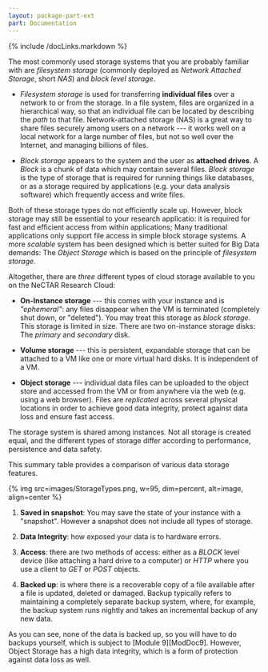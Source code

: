 ```yaml
---
layout: package-part-ext
part: Documentation
---
```

{% include /docLinks.markdown %}

The most commonly used storage systems that you are probably familiar with are *filesystem storage* (commonly deployed as *Network Attached Storage*, short *NAS*) and *block level storage*. 

* *Filesystem storage* is used for transferring **individual files** over a network to or from the storage.
In a file system, files are organized in a hierarchical way, so that an individual file can be located by describing the *path* to that file. 
Network-attached storage (NAS) is a great way to share files securely among users on a network --- it works well on a local network for a large number of files, but not so well over the Internet, and managing billions of files.

* *Block storage* appears to the system and the user as **attached drives**. A *Block* is a chunk of data which may contain several files. 
*Block storage* is the type of storage that is required for running things like databases, or as a storage required by applications (e.g. your data analysis software) which frequently access and write files. 


Both of these storage types do not efficiently scale up. However, block storage may still be essential to your research applicatio: it is required for fast and efficient access from within applications; Many traditional applications only support file access in simple block storage systems.
A more *scalable* system has been designed which is better suited for Big Data demands: The *Object Storage* which is based on the principle of *filesystem storage*.

Altogether, there are *three* different types of cloud storage available to you on the NeCTAR Research Cloud:

* **On-Instance storage** --- this comes with your instance and is *"ephemeral"*: any files disappear when the VM is terminated (completely shut down, or "deleted"). You may treat this storage as *block storage*. This storage is limited in size. There are two on-instance storage disks: The *primary* and *secondary* disk.

* **Volume storage** --- this is persistent, expandable storage that can be attached to a VM like one or more virtual hard disks. It is independent of a VM. 

* **Object storage** --- individual data files can be uploaded to the object store and accessed from the VM or from anywhere via the web (e.g. using a web browser). Files are *replicated* across several physical locations in order to achieve good data integrity, protect against data loss and ensure fast access.

The storage system is shared among instances. Not all storage is created equal, and the different types of storage differ according to performance, persistence and data safety.



This summary table provides a comparison of various data storage features.

{% img src=images/StorageTypes.png, w=95, dim=percent, alt=image, align=center %}

1. **Saved in snapshot**: You may save the state of your instance with a "snapshot". However a snapshot does not include all types of storage.

2. **Data Integrity**: how exposed your data is to hardware errors.

3. **Access**: there are two methods of access: either as a *BLOCK* level device (like attaching a hard drive to a computer) or *HTTP* where you use a client to *GET* or *POST* objects.

4. **Backed up**: is where there is a recoverable copy of a file available after a file is updated, deleted or damaged. Backup typically refers to maintaining a completely separate backup system, where, for example, the backup system runs nightly and takes an incremental backup of any new data.

As you can see, none of the data is backed up, so you will have to do backups yourself, which is subject to [Module 9][ModDoc9]. However, Object Storage has a high data integrity, which is a form of protection against data loss as well. 





